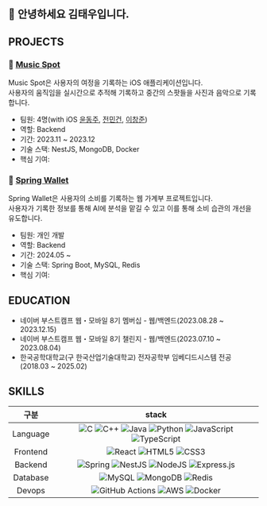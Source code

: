 ## 👋 안녕하세요 김태우입니다.
## PROJECTS
### 🎵 [Music Spot](https://github.com/boostcampwm2023/iOS01-MusicSpot)
Music Spot은 사용자의 여정을 기록하는 iOS 애플리케이션입니다. <br>
사용자의 움직임을 실시간으로 추적해 기록하고 중간의 스팟들을 사진과 음악으로 기록합니다.

- 팀원: 4명(with iOS [윤동주](https://github.com/yoondj98), [전민건](https://github.com/PushedGun), [이창준](https://github.com/SwiftyJunnos))
- 역할: Backend
- 기간: 2023.11 ~ 2023.12
- 기술 스택: NestJS, MongoDB, Docker
- 핵심 기여:

### 📝 [Spring Wallet](https://github.com/twoo1999/SpringWallet)
Spring Wallet은 사용자의 소비를 기록하는 웹 가계부 프로젝트입니다. <br>
사용자가 기록한 정보를 통해 AI에 분석을 맡길 수 있고 이를 통해 소비 습관의 개선을 유도합니다.

- 팀원: 개인 개발
- 역할: Backend
- 기간: 2024.05 ~ 
- 기술 스택: Spring Boot, MySQL, Redis
- 핵심 기여:


## EDUCATION
- 네이버 부스트캠프 웹・모바일 8기 멤버십 - 웹/백엔드(2023.08.28 ~ 2023.12.15)
- 네이버 부스트캠프 웹・모바일 8기 챌린지 - 웹/백엔드(2023.07.10 ~ 2023.08.04)
- 한국공학대학교(구 한국산업기술대학교) 전자공학부 임베디드시스템 전공(2018.03 ~ 2025.02)

## SKILLS
| 구분 | stack |
| :-: | :-: |
| Language | ![C](https://img.shields.io/badge/c-%2300599C.svg?style=for-the-badge&logo=c&logoColor=white) ![C++](https://img.shields.io/badge/c++-%2300599C.svg?style=for-the-badge&logo=c%2B%2B&logoColor=white) ![Java](https://img.shields.io/badge/java-%23ED8B00.svg?style=for-the-badge&logo=openjdk&logoColor=white) ![Python](https://img.shields.io/badge/python-3670A0?style=for-the-badge&logo=python&logoColor=ffdd54) ![JavaScript](https://img.shields.io/badge/javascript-%23323330.svg?style=for-the-badge&logo=javascript&logoColor=%23F7DF1E) ![TypeScript](https://img.shields.io/badge/typescript-%23007ACC.svg?style=for-the-badge&logo=typescript&logoColor=white) |
|Frontend |	![React](https://img.shields.io/badge/react-%2320232a.svg?style=for-the-badge&logo=react&logoColor=%2361DAFB) ![HTML5](https://img.shields.io/badge/html5-%23E34F26.svg?style=for-the-badge&logo=html5&logoColor=white) ![CSS3](https://img.shields.io/badge/css3-%231572B6.svg?style=for-the-badge&logo=css3&logoColor=white) |
|Backend | ![Spring](https://img.shields.io/badge/springboot-6DB33F?style=for-the-badge&logo=springboot&logoColor=white) ![NestJS](https://img.shields.io/badge/nestjs-%23E0234E.svg?style=for-the-badge&logo=nestjs&logoColor=white) ![NodeJS](https://img.shields.io/badge/node.js-6DA55F?style=for-the-badge&logo=node.js&logoColor=white) ![Express.js](https://img.shields.io/badge/express.js-%23404d59.svg?style=for-the-badge&logo=express&logoColor=%2361DAFB) |
|Database | 	![MySQL](https://img.shields.io/badge/mysql-4479A1.svg?style=for-the-badge&logo=mysql&logoColor=white) ![MongoDB](https://img.shields.io/badge/MongoDB-%234ea94b.svg?style=for-the-badge&logo=mongodb&logoColor=white) ![Redis](https://img.shields.io/badge/redis-%23DD0031.svg?style=for-the-badge&logo=redis&logoColor=white) |
|Devops | ![GitHub Actions](https://img.shields.io/badge/github%20actions-%232671E5.svg?style=for-the-badge&logo=githubactions&logoColor=white)	![AWS](https://img.shields.io/badge/AWS-%23FF9900.svg?style=for-the-badge&logo=amazon-aws&logoColor=white) ![Docker](https://img.shields.io/badge/docker-%230db7ed.svg?style=for-the-badge&logo=docker&logoColor=white)|



